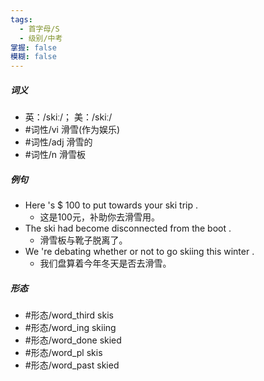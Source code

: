 ```yaml
---
tags:
  - 首字母/S
  - 级别/中考
掌握: false
模糊: false
---
```

##### 词义
- 英：/skiː/； 美：/skiː/
- #词性/vi  滑雪(作为娱乐)
- #词性/adj  滑雪的
- #词性/n  滑雪板
##### 例句
- Here 's $ 100 to put towards your ski trip .
	- 这是100元，补助你去滑雪用。
- The ski had become disconnected from the boot .
	- 滑雪板与靴子脱离了。
- We 're debating whether or not to go skiing this winter .
	- 我们盘算着今年冬天是否去滑雪。
##### 形态
- #形态/word_third skis
- #形态/word_ing skiing
- #形态/word_done skied
- #形态/word_pl skis
- #形态/word_past skied
